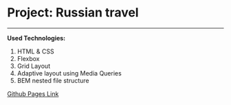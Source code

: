 # Project: Russian travel

---

**Used Technologies:**

1. HTML & CSS
2. Flexbox
3. Grid Layout
4. Adaptive layout using Media Queries
5. BEM nested file structure

[Github Pages Link](https://iakovzelenkov.github.io/russian-travel/)
